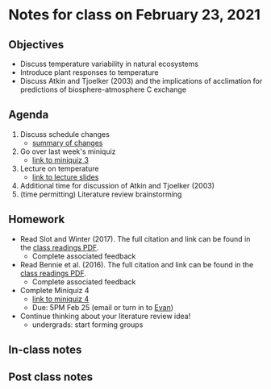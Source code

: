 # Notes for class on February 23, 2021

## Objectives
- Discuss temperature variability in natural ecosystems
- Introduce plant responses to temperature
- Discuss Atkin and Tjoelker (2003) and the implications of acclimation for predictions
of biosphere-atmosphere C exchange

## Agenda
1. Discuss schedule changes
	- [summary of changes](../Syllabus/schedule_changes.md)
2. Go over last week's miniquiz
	- [link to miniquiz 3](../MiniQuizzes/miniquiz3_02.11.2021.md)
3. Lecture on temperature
	- [link to lecture slides](../Lecture_slides/slides_02.23.2021.pdf)
4. Additional time for discussion of Atkin and Tjoelker (2003)
5. (time permitting) Literature review brainstorming

## Homework
- Read Slot and Winter (2017).
The full citation and link can be found in the 
[class readings PDF](../Readings/readings_ecophys_sp2021.pdf).
	- Complete associated feedback
- Read Bennie et al. (2016). The full citation and link can be found in the 
[class readings PDF](../Readings/readings_ecophys_sp2021.pdf).
	- Complete associated feedback
- Complete Miniquiz 4
	- [link to miniquiz 4](../MiniQuizzes/miniquiz4_02.25.2021.md)
	- Due: 5PM Feb 25 (email or turn in to [Evan](mailto:evan.a.perkowski@ttu.edu))
- Continue thinking about your literature review idea!
	- undergrads: start forming groups

## In-class notes

## Post class notes